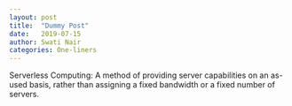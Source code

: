 ```yaml
---
layout: post
title:  "Dummy Post"
date:   2019-07-15
author: Swati Nair
categories: One-liners
---
```


Serverless Computing:
A method of providing server capabilities on an as-used basis, rather than assigning a fixed bandwidth or a fixed number of servers.